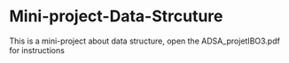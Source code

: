 # Mini-project-Data-Strcuture

This is a mini-project about data structure, open the ADSA_projetIBO3.pdf for instructions 
